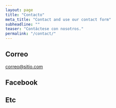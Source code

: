 ```yaml
---
layout: page
title: "Contacto"
meta_title: "Contact and use our contact form"
subheadline: ""
teaser: "Contáctese con nosotros."
permalink: "/contact/"
---
```


## Correo
correo@sitio.com

## Facebook

## Etc